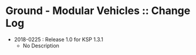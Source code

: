 # Ground - Modular Vehicles :: Change Log

* 2018-0225 : Release 1.0 for KSP 1.3.1
	- No Description
